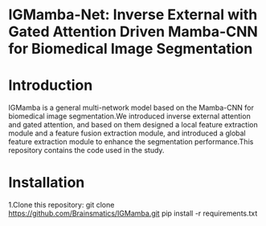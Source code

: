 # IGMamba-Net: Inverse External with Gated Attention Driven Mamba-CNN for Biomedical Image Segmentation
# Introduction
IGMamba is a general multi-network model based on the Mamba-CNN for biomedical image segmentation.We introduced inverse external attention and gated attention, and based on them designed a local feature extraction module and a feature fusion extraction module, and introduced a global feature extraction module to enhance the segmentation performance.This repository contains the code used in the study.
# Installation
1.Clone this repository:
  git clone https://github.com/Brainsmatics/IGMamba.git 
  pip install -r requirements.txt 
